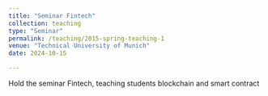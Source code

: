 ```yaml
---
title: "Seminar Fintech"
collection: teaching
type: "Seminar"
permalink: /teaching/2015-spring-teaching-1
venue: "Technical University of Munich"
date: 2024-10-15

---
```


Hold the seminar Fintech, teaching students blockchain and smart contract


